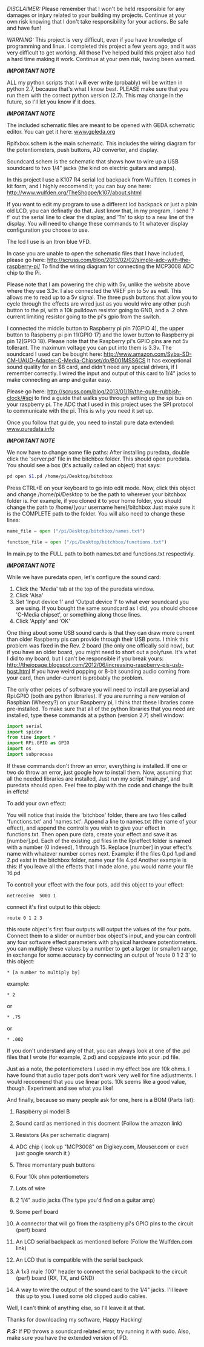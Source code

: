 *DISCLAIMER:*
Please remember that I won't be held responsible for any damages or injury related to your building my projects.
Continue at your own risk knowing that I don't take responsibility for your actions.
Be safe and have fun!

*WARNING:*
This project is very difficult, even if you have knowledge of programming and linux. 
I completed this project a few years ago, and it was very difficult to get working.
All those I've helped build this project also had a hard time making it work.
Continue at your own risk, having been warned.


***IMPORTANT NOTE***

ALL my python scripts that I will ever write (probably) will be written in python 2.7, because that's what I know best.
PLEASE make sure that you run them with the correct python version (2.7).
This may change in the future, so I'll let you know if it does.

***IMPORTANT NOTE***

The included schematic files are meant to be opened with GEDA schematic editor. You can get it here:
www.gpleda.org

Rpifxbox.schem is the main schematic. This includes the wiring diagram for the potentiometers, push buttons, AD converter, and display.

Soundcard.schem is the schematic that shows how to wire up a USB soundcard to two 1/4" jacks (the kind on electric guitars and amps).

In this project I use a K107 R4 serial lcd backpack from Wulfden. It comes in kit form, and I highly reccomend it; you can buy one here:
http://www.wulfden.org/TheShoppe/k107/about.shtml

If you want to edit my program to use a different lcd backpack or just a plain old LCD, you can definatly do that. Just know that, in my program, I send '?f' out the serial line to clear the display, and 
'?n' to skip to a new line of the display. You will need to change these commands to fit whatever display configuration you choose to use.

The lcd I use is an Itron blue VFD.

In case you are unable to open the schematic files that I have included, please go here:
http://scruss.com/blog/2013/02/02/simple-adc-with-the-raspberry-pi/
To find the wiring diagram for connecting the MCP3008 ADC chip to the Pi.

Please note that I am powering the chip with 5v, unlike the website above where they use 3.3v. I also connected the VREF pin to 5v as well. This allows me to read up to a 5v signal.
The three push buttons that allow you to cycle through the effects are wired just as you would wire any other push button to the pi, with a 10k pulldown resistor going to GND, and a .2 ohm current limiting resistor going to the pi's gpio from the switch.

I connected the middle button to Raspberry pi pin 7(GPIO 4), the upper button to Raspberry pi pin 11(GPIO 17) and the lower button to Raspberry pi pin 12(GPIO 18).
Please note that the Raspberry pi's GPIO pins are not 5v tollerant. The maximum voltage you can put into them is 3.3v.
The soundcard I used can be bought here:
http://www.amazon.com/Syba-SD-CM-UAUD-Adapter-C-Media-Chipset/dp/B001MSS6CS
It has exceptional sound quality for an $8 card, and didn't need any special drivers, if I remember correctly.
I wired the input and output of this card to 1/4" jacks to make connecting an amp and guitar easy.


Please go here:
http://scruss.com/blog/2013/01/19/the-quite-rubbish-clock/#spi
to find a guide that walks you through setting up the spi bus on your raspberry pi. The ADC that I used in this
project uses the SPI protocol to communicate with the pi. This is why you need it set up.

Once you follow that guide, you need to install pure data extended:
www.puredata.info

***IMPORTANT NOTE***

We now have to change some file paths:
After installing puredata, double click the 'server.pd' file in the bitchbox folder. This should open puredata. 
You should see a box (it's actually called an object) that says:
```bash
pd open $1.pd /home/pi/Desktop/bitchbox
```
Press CTRL+E on your keyboard to go into edit mode. Now, click this object and change /home/pi/Desktop to be the path to wherever your bitchbox folder is. 
For example, if you cloned it to your home folder, you should change the path to /home/(your username here)/bitchbox
Just make sure it is the COMPLETE path to the folder. You will also need to change these lines:

```python
name_file = open ("/pi/Desktop/bitchbox/names.txt")

function_file = open ("/pi/Desktop/bitchbox/functions.txt")
```

In main.py to the FULL path to both names.txt and functions.txt respectivly.

***IMPORTANT NOTE***

While we have puredata open, let's configure the sound card: 
1. Click the 'Media' tab at the top of the puredata window.
2. Click 'Alsa'
3. Set 'Input device 1' and 'Output device 1' to what ever soundcard you are using. If you bought the same soundcard as I did, you should choose 'C-Media chipset', or something along those lines.
4. Click 'Apply' and 'OK'

One thing about some USB sound cards is that they can draw more current than older Raspberry pis can provide through their USB ports. I think this problem was fixed in the Rev. 2 board 
(the only one offically sold now), but if you have an older board, you might need to short out a polyfuse. It's what I did to my board, but I can't be responsible if you break yours:
http://theiopage.blogspot.com/2012/06/increasing-raspberry-pis-usb-host.html 
If you have weird popping or 8-bit sounding audio coming from your card, then under-current is probably the problem.


The only other peices of software you will need to install are pyserial and Rpi.GPIO (both are python libraries). If you are running a new version of Raspbian (Wheezy?) on your Raspberry pi, I think that these libraries come pre-installed. 
To make sure that all of the python libraries that you need are installed, type these commands at a python (version 2.7) shell window:

```python
import serial
import spidev
from time import *
import RPi.GPIO as GPIO
import os
import subprocess
```

If these commands don't throw an error, everything is installed. If one or two do throw an error, just google how to install them.
Now, assuming that all the needed libraries are installed, Just run my script 'main.py', and puredata should open. Feel free to play with the code and change the built in effcts! 

To add your own effect:

You will notice that inside the 'bitchbox' folder, there are two files called 'functions.txt' and 'names.txt'. Append a line to names.txt (the name of your effect), and append the controlls you wish to give your effect in functions.txt. Then open pure data, create your effect and save it as [number].pd. Each of the existing .pd files in the Rpieffect folder is named with a number (0 indexed), 1 through 15. Replace [number] in your effect's name with whatever number comes next. Example: if the files 0.pd 1.pd and 2.pd exist in the bitchbox folder, name your file 4.pd
Another example is this: If you leave all the effects that I made alone, you would name your file 16.pd

To controll your effect with the four pots, add this object to your effect:
```
netreceive  5001 1
```
connect it's first output to this object:
```
route 0 1 2 3
```
this route object's first four outputs will output the values of the four pots.
Connect them to a slider or number box object's input, and you can controll any four software effect parameters with physical hardware potentiometers.
you can multiply these values by a number to get a larger (or smaller) range, in exchange for some accuracy by connecting an output of 'route 0 1 2 3' to this object:
```
* [a number to multiply by]
```

example:
```
* 2 
```
or
```
* .75
```
or
```
* .002
```

If you don't understand any of that, you can always look at one of the .pd files that I wrote (for example, 2.pd) and copy/paste into your .pd file.

Just as a note, the potentiometers I used in my effect box are 10k ohms. I have found that audio taper pots don't work very well for fine adjustments. 
I would reccomend that you use linear pots. 10k seems like a good value, though. Experiment and see what you like!

And finally, because so many people ask for one, here is a BOM (Parts list):

1. Raspberry pi model B

2. Sound card as mentioned in this docment (Follow the amazon link)

3. Resistors (As per schematic diagram)

4. ADC chip ( look up "MCP3008" on Digikey.com, Mouser.com or even just google search it )

5. Three momentary push buttons

6. Four 10k ohm potentiometers

7. Lots of wire

8. 2 1/4" audio jacks (The type you'd find on a guitar amp)

9. Some perf board

10. A connector that will go from the raspberry pi's GPIO pins to the circuit (perf) board

11. An LCD serial backpack as mentioned before (Follow the Wulfden.com link)

12. An LCD that is compatible with the serial backpack

13. A 1x3 male .100" header to connect the serial backpack to the circuit (perf) board (RX, TX, and GND)

14. A way to wire the output of the sound card to the 1/4" jacks. I'll leave this up to you. I used some old clipped audio cables.

Well, I can't think of anything else, so I'll leave it at that.


Thanks for downloading my software,
Happy Hacking!

***P.S:*** If PD throws a soundcard related error, try running it with sudo. Also, make sure you have the extended version of PD.



 



